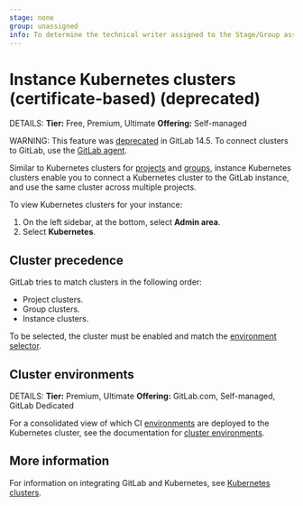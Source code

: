 ```yaml
---
stage: none
group: unassigned
info: To determine the technical writer assigned to the Stage/Group associated with this page, see https://handbook.gitlab.com/handbook/product/ux/technical-writing/#assignments
---
```


# Instance Kubernetes clusters (certificate-based) (deprecated)

DETAILS:
**Tier:** Free, Premium, Ultimate
**Offering:** Self-managed

WARNING:
This feature was [deprecated](https://gitlab.com/groups/gitlab-org/configure/-/epics/8) in GitLab 14.5. To connect clusters to GitLab,
use the [GitLab agent](../../clusters/agent/index.md).

Similar to Kubernetes clusters for [projects](../../project/clusters/index.md)
and [groups](../../group/clusters/index.md), instance Kubernetes clusters enable
you to connect a Kubernetes cluster to the GitLab instance, and use the same cluster
across multiple projects.

To view Kubernetes clusters for your instance:

1. On the left sidebar, at the bottom, select **Admin area**.
1. Select **Kubernetes**.

## Cluster precedence

GitLab tries to match clusters in the following order:

- Project clusters.
- Group clusters.
- Instance clusters.

To be selected, the cluster must be enabled and
match the [environment selector](../../../ci/environments/index.md#limit-the-environment-scope-of-a-cicd-variable).

## Cluster environments

DETAILS:
**Tier:** Premium, Ultimate
**Offering:** GitLab.com, Self-managed, GitLab Dedicated

For a consolidated view of which CI [environments](../../../ci/environments/index.md)
are deployed to the Kubernetes cluster, see the documentation for
[cluster environments](../../clusters/environments.md).

## More information

For information on integrating GitLab and Kubernetes, see
[Kubernetes clusters](../../infrastructure/clusters/index.md).
